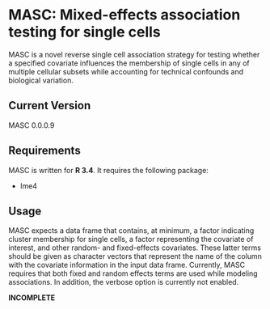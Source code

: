 # MASC: Mixed-effects association testing for single cells
MASC is a novel reverse single cell association strategy for testing whether a specified covariate influences the membership of single cells in any of multiple cellular subsets while accounting for technical confounds and biological variation.
## Current Version
MASC 0.0.0.9

## Requirements
MASC is written for **R 3.4**. It requires the following package:
* lme4

## Usage
MASC expects a data frame that contains, at minimum, a factor indicating cluster membership for single cells, a factor representing the covariate of interest, and other random- and fixed-effects covariates. These latter terms should be given as character vectors that represent the name of the column with the covariate information in the input data frame.
Currently, MASC requires that both fixed and random effects terms are used while modeling associations. In addition, the verbose option is currently not enabled.

**INCOMPLETE**